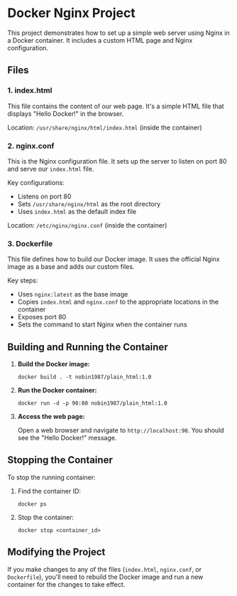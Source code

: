 # Docker Nginx Project

This project demonstrates how to set up a simple web server using Nginx in a Docker container. It includes a custom HTML page and Nginx configuration.

## Files

### 1. index.html

This file contains the content of our web page. It's a simple HTML file that displays "Hello Docker!" in the browser.

Location: `/usr/share/nginx/html/index.html` (inside the container)

### 2. nginx.conf

This is the Nginx configuration file. It sets up the server to listen on port 80 and serve our `index.html` file.

Key configurations:
- Listens on port 80
- Sets `/usr/share/nginx/html` as the root directory
- Uses `index.html` as the default index file

Location: `/etc/nginx/nginx.conf` (inside the container)

### 3. Dockerfile

This file defines how to build our Docker image. It uses the official Nginx image as a base and adds our custom files.

Key steps:
- Uses `nginx:latest` as the base image
- Copies `index.html` and `nginx.conf` to the appropriate locations in the container
- Exposes port 80
- Sets the command to start Nginx when the container runs

## Building and Running the Container

1. **Build the Docker image:**

   ```
   docker build . -t nobin1987/plain_html:1.0
   ```

2. **Run the Docker container:**

   ```
   docker run -d -p 90:80 nobin1987/plain_html:1.0
   ```

3. **Access the web page:**

   Open a web browser and navigate to `http://localhost:90`. You should see the "Hello Docker!" message.

## Stopping the Container

To stop the running container:

1. Find the container ID:

   ```
   docker ps
   ```

2. Stop the container:

   ```
   docker stop <container_id>
   ```

## Modifying the Project

If you make changes to any of the files (`index.html`, `nginx.conf`, or `Dockerfile`), you'll need to rebuild the Docker image and run a new container for the changes to take effect.

